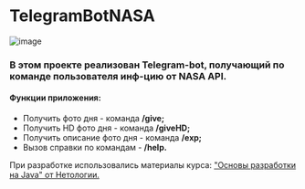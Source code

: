 # TelegramBotNASA
![image](https://github.com/AndreyIljasovJDCP-1/TelegramBotNASA/assets/109555411/cae229b0-758d-48ae-8358-677afae465d3)
### В этом проекте реализован Telegram-bot, получающий по команде пользователя инф-цию от NASA API.              

#### Функции приложения:
  - Получить фото дня - команда **/give;**  
  - Получить HD фото дня - команда **/giveHD;**   
  - Получить описание фото дня - команда **/exp;**  
  - Вызов справки по командам - **/help.**  
  

  При разработке использовались материалы курса: <a  href="https://netology.ru/programs/java-free#/">
                    "Основы разработки на Java" от Нетологии.</a>
           
